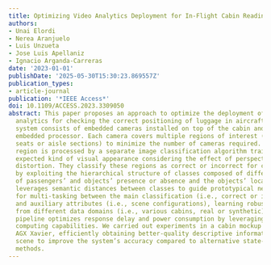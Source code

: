 ```yaml
---
title: Optimizing Video Analytics Deployment for In-Flight Cabin Readiness Verification
authors:
- Unai Elordi
- Nerea Aranjuelo
- Luis Unzueta
- Jose Luis Apellaniz
- Ignacio Arganda-Carreras
date: '2023-01-01'
publishDate: '2025-05-30T15:30:23.869557Z'
publication_types:
- article-journal
publication: '*IEEE Access*'
doi: 10.1109/ACCESS.2023.3309050
abstract: This paper proposes an approach to optimize the deployment of on-board video
  analytics for checking the correct positioning of luggage in aircraft cabins. The
  system consists of embedded cameras installed on top of the cabin and a heterogeneous
  embedded processor. Each camera covers multiple regions of interest (i.e., multiple
  seats or aisle sections) to minimize the number of cameras required. Each image
  region is processed by a separate image classification algorithm trained with the
  expected kind of visual appearance considering the effect of perspective and lens
  distortion. They classify these regions as correct or incorrect for cabin readiness
  by exploiting the hierarchical structure of classes composed of different configurations
  of passengers’ and objects’ presence or absence and the objects’ location. Our approach
  leverages semantic distances between classes to guide prototypical neural networks
  for multi-tasking between the main classification (i.e., correct or incorrect status)
  and auxiliary attributes (i.e., scene configurations), learning robust features
  from different data domains (i.e., various cabins, real or synthetic). The processing
  pipeline optimizes response delay and power consumption by leveraging embedded processors’
  computing capabilities. We carried out experiments in a cabin mockup with a Jetson
  AGX Xavier, efficiently obtaining better-quality descriptive information from the
  scene to improve the system’s accuracy compared to alternative state-of-the-art
  methods.
---
```

